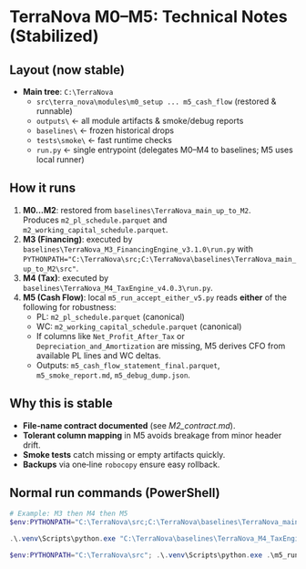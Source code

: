 # TerraNova M0–M5: Technical Notes (Stabilized)

## Layout (now stable)
- **Main tree**: `C:\TerraNova`
  - `src\terra_nova\modules\m0_setup ... m5_cash_flow` (restored & runnable)
  - `outputs\` ← all module artifacts & smoke/debug reports
  - `baselines\` ← frozen historical drops
  - `tests\smoke\` ← fast runtime checks
  - `run.py` ← single entrypoint (delegates M0–M4 to baselines; M5 uses local runner)

## How it runs
1. **M0…M2**: restored from `baselines\TerraNova_main_up_to_M2`.  
   Produces `m2_pl_schedule.parquet` and `m2_working_capital_schedule.parquet`.
2. **M3 (Financing)**: executed by `baselines\TerraNova_M3_FinancingEngine_v3.1.0\run.py` with  
   `PYTHONPATH="C:\TerraNova\src;C:\TerraNova\baselines\TerraNova_main_up_to_M2\src"`.
3. **M4 (Tax)**: executed by `baselines\TerraNova_M4_TaxEngine_v4.0.3\run.py`.
4. **M5 (Cash Flow)**: local `m5_run_accept_either_v5.py` reads **either** of the following for robustness:
   - PL: `m2_pl_schedule.parquet` (canonical)
   - WC: `m2_working_capital_schedule.parquet` (canonical)
   - If columns like `Net_Profit_After_Tax` or `Depreciation_and_Amortization` are missing,
     M5 derives CFO from available PL lines and WC deltas.
   - Outputs: `m5_cash_flow_statement_final.parquet`, `m5_smoke_report.md`, `m5_debug_dump.json`.

## Why this is stable
- **File‑name contract documented** (see *M2_contract.md*).  
- **Tolerant column mapping** in M5 avoids breakage from minor header drift.  
- **Smoke tests** catch missing or empty artifacts quickly.  
- **Backups** via one‑line `robocopy` ensure easy rollback.

## Normal run commands (PowerShell)
```powershell
# Example: M3 then M4 then M5
$env:PYTHONPATH="C:\TerraNova\src;C:\TerraNova\baselines\TerraNova_main_up_to_M2\src"; .\.venv\Scripts\python.exe "C:\TerraNova\baselines\TerraNova_M3_FinancingEngine_v3.1.0\run.py" run_m3 --input "C:\TerraNova\InputPack\TerraNova_Input_Pack_v10_0.xlsx" --out "C:\TerraNova\outputs" --currency NAD

.\.venv\Scripts\python.exe "C:\TerraNova\baselines\TerraNova_M4_TaxEngine_v4.0.3\run.py" run_m4 --input "C:\TerraNova\InputPack\TerraNova_Input_Pack_v10_0.xlsx" --out "C:\TerraNova\outputs" --currency NAD

$env:PYTHONPATH="C:\TerraNova\src"; .\.venv\Scripts\python.exe .\m5_run_accept_either_v5.py --out "C:\TerraNova\outputs" --currency NAD
